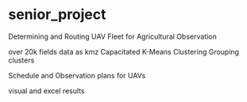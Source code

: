 # senior_project

Determining and Routing UAV Fleet for Agricultural Observation

over 20k fields data as kmz
Capacitated K-Means Clustering
Grouping clusters

Schedule and Observation plans for UAVs

visual and excel results
